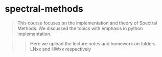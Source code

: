 # spectral-methods
> This course focuses on the implementation and theory of Spectral Methods.
> We discussed the topics with emphasis in python implementation.

>> Here we upload the lecture notes and homework on folders LNxx and HWxx respectively
